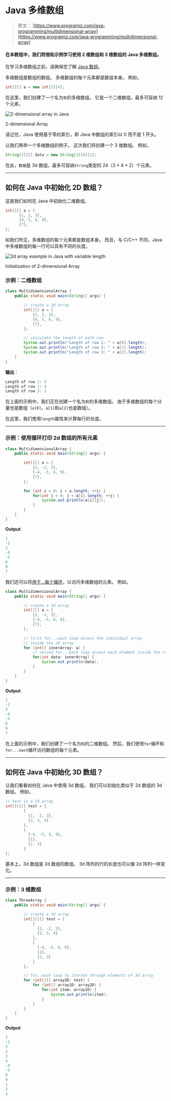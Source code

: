 # Java 多维数组

> 原文： [https://www.programiz.com/java-programming/multidimensional-array](https://www.programiz.com/java-programming/multidimensional-array)

#### 在本教程中，我们将借助示例学习使用 2 维数组和 3 维数组的 Java 多维数组。

在学习多维数组之前，请确保您了解 [Java 数组](/java-programming/arrays "Java Arrays")。

多维数组是数组的数组。 多维数组的每个元素都是数组本身。 例如，

```java
int[][] a = new int[3][4];
```

在这里，我们创建了一个名为`和`的多维数组。 它是一个二维数组，最多可容纳 12 个元​​素，

![2-dimensional array in Java](img/c46b2ff7c300432581a0faacd07f2f36.png "2-dimensional Array")

2-dimensional Array



请记住，Java 使用基于零的索引，即 Java 中数组的索引以 0 而不是 1 开头。

让我们再举一个多维数组的例子。 这次我们将创建一个 3 维数组。 例如，

```java
String[][][] data = new String[3][4][2];
```

在此，`数据`是 3d 数组，最多可容纳`String`类型的 24（3 * 4 * 2）个元素。

* * *

## 如何在 Java 中初始化 2D 数组？

这是我们如何在 Java 中初始化二维数组。

```java
int[][] a = {
      {1, 2, 3}, 
      {4, 5, 6, 9}, 
      {7}, 
};
```

如我们所见，多维数组的每个元素都是数组本身。 而且，与 C/C++ 不同，Java 中多维数组的每一行可以具有不同的长度。

![2d array example in Java with variable length](img/8d2520cbfa1deb81d3e6f4ee15416fd4.png "Initialization of 2-dimensional Array")

Initialization of 2-dimensional Array



### 示例：二维数组

```java
class MultidimensionalArray {
    public static void main(String[] args) {

        // create a 2d array
        int[][] a = {
            {1, 2, 3}, 
            {4, 5, 6, 9}, 
            {7}, 
        };

        // calculate the length of each row
        System.out.println("Length of row 1: " + a[0].length);
        System.out.println("Length of row 2: " + a[1].length);
        System.out.println("Length of row 3: " + a[2].length);
    }
}
```

**输出**：

```java
Length of row 1: 3
Length of row 2: 4
Length of row 3: 1
```

在上面的示例中，我们正在创建一个名为`和`的多维数组。 由于多维数组的每个分量也是数组（`a[0]`，`a[1]`和`a[2]`也是数组）。

在这里，我们使用`length`属性来计算每行的长度。

* * *

### 示例：使用循环打印 2d 数组的所有元素

```java
class MultidimensionalArray {
    public static void main(String[] args) {

        int[][] a = {
            {1, -2, 3}, 
            {-4, -5, 6, 9}, 
            {7}, 
        };

        for (int i = 0; i < a.length; ++i) {
            for(int j = 0; j < a[i].length; ++j) {
                System.out.println(a[i][j]);
            }
        }
    }
}
```

**Output**:

```java
1
-2
3
-4
-5
6
9
7
```

我们还可以将[用于...每个循环](/java-programming/enhanced-for-loop "Java for..each Loop")，以访问多维数组的元素。 例如，

```java
class MultidimensionalArray {
    public static void main(String[] args) {

        // create a 2d array
        int[][] a = {
            {1, -2, 3}, 
            {-4, -5, 6, 9}, 
            {7}, 
        };

        // first for...each loop access the individual array
        // inside the 2d array
        for (int[] innerArray: a) {
            // second for...each loop access each element inside the row
            for(int data: innerArray) {
                System.out.println(data);
            }
        }
    }
}
```

**Output**:

```java
1
-2
3
-4
-5
6
9
7
```

在上面的示例中，我们创建了一个名为`和`的二维数组。 然后，我们使用`for`循环和`for...each`循环访问数组的每个元素。

* * *

## 如何在 Java 中初始化 3D 数组？

让我们看看如何在 Java 中使用 3d 数组。 我们可以初始化类似于 2d 数组的 3d 数组。 例如，

```java
// test is a 3d array
int[][][] test = {
        {
          {1, -2, 3}, 
          {2, 3, 4}
        }, 
        { 
          {-4, -5, 6, 9}, 
          {1}, 
          {2, 3}
        } 
};
```

基本上，3d 数组是 2d 数组的数组。 3d 阵列的行的长度也可以像 2d 阵列一样变化。

* * *

### 示例：3 维数组

```java
class ThreeArray {
    public static void main(String[] args) {

        // create a 3d array
        int[][][] test = {
            {
              {1, -2, 3}, 
              {2, 3, 4}
            }, 
            { 
              {-4, -5, 6, 9}, 
              {1}, 
              {2, 3}
            } 
        };

        // for..each loop to iterate through elements of 3d array
        for (int[][] array2D: test) {
            for (int[] array1D: array2D) {
                for(int item: array1D) {
                    System.out.println(item);
                }
            }
        }
    }
}
```

**Output**:

```java
1
-2
3
2
3
4
-4
-5
6
9
1
2
3
```